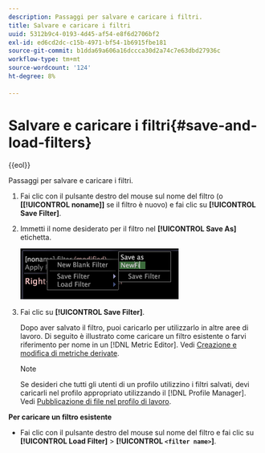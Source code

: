 ```yaml
---
description: Passaggi per salvare e caricare i filtri.
title: Salvare e caricare i filtri
uuid: 5312b9c4-0193-4d45-af54-e8f6d2706bf2
exl-id: ed6cd2dc-c15b-4971-bf54-1b6915fbe181
source-git-commit: b1dda69a606a16dccca30d2a74c7e63dbd27936c
workflow-type: tm+mt
source-wordcount: '124'
ht-degree: 8%

---
```


# Salvare e caricare i filtri{#save-and-load-filters}

{{eol}}

Passaggi per salvare e caricare i filtri.

1. Fai clic con il pulsante destro del mouse sul nome del filtro (o **\[[!UICONTROL noname]\]** se il filtro è nuovo) e fai clic su **[!UICONTROL Save Filter]**.
1. Immetti il nome desiderato per il filtro nel **[!UICONTROL Save As]** etichetta.

   ![Informazioni sul passaggio](assets/vis_FilterEditor_SaveFilter.png)

1. Fai clic su **[!UICONTROL Save Filter]**.

   Dopo aver salvato il filtro, puoi caricarlo per utilizzarlo in altre aree di lavoro. Di seguito è illustrato come caricare un filtro esistente o farvi riferimento per nome in un [!DNL Metric Editor]. Vedi [Creazione e modifica di metriche derivate](../../../../home/c-get-started/c-admin-intrf/c-prof-mgr/c-drvd-mtrcs.md#concept-e41723b342a849309874b26232224a40).

   >[!NOTE]
   >
   >Se desideri che tutti gli utenti di un profilo utilizzino i filtri salvati, devi caricarli nel profilo appropriato utilizzando il [!DNL Profile Manager]. Vedi [Pubblicazione di file nel profilo di lavoro](../../../../home/c-get-started/c-admin-intrf/c-prof-mgr/t-pub-files-wkg-prof.md#task-a0106e010c834d16bd60eef4721b6af9).

**Per caricare un filtro esistente**

* Fai clic con il pulsante destro del mouse sul nome del filtro e fai clic su **[!UICONTROL Load Filter]** > **[!UICONTROL `<filter name>`]**.

